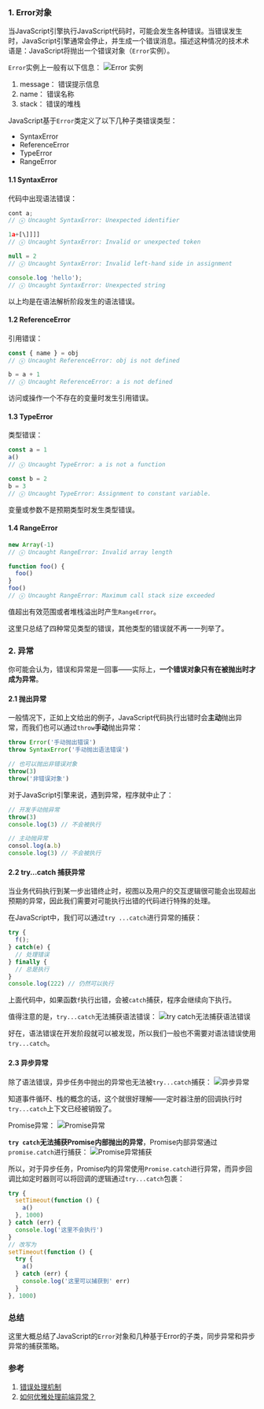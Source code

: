 ### 1. Error对象
当JavaScript引擎执行JavaScript代码时，可能会发生各种错误。当错误发生时，JavaScript引擎通常会停止，并生成一个错误消息。描述这种情况的技术术语是：JavaScript将抛出一个错误对象（`Error`实例）。

`Error`实例上一般有以下信息：
![Error 实例](https://img.imgdb.cn/item/5ff84a713ffa7d37b33bacb3.jpg)

1. message： 错误提示信息
2. name： 错误名称
3. stack： 错误的堆栈

JavaScript基于`Error`类定义了以下几种子类错误类型：
- SyntaxError
- ReferenceError
- TypeError
- RangeError

#### 1.1 SyntaxError
代码中出现语法错误：
```js
cont a;
// ⓧ Uncaught SyntaxError: Unexpected identifier

1a+[\]]]]
// ⓧ Uncaught SyntaxError: Invalid or unexpected token

null = 2
// ⓧ Uncaught SyntaxError: Invalid left-hand side in assignment

console.log 'hello');
// ⓧ Uncaught SyntaxError: Unexpected string
```

以上均是在语法解析阶段发生的语法错误。

#### 1.2 ReferenceError
引用错误：
```js
const { name } = obj
// ⓧ Uncaught ReferenceError: obj is not defined

b = a + 1
// ⓧ Uncaught ReferenceError: a is not defined
```

访问或操作一个不存在的变量时发生引用错误。

#### 1.3 TypeError
类型错误：
```js
const a = 1
a()
// ⓧ Uncaught TypeError: a is not a function

const b = 2
b = 3
// ⓧ Uncaught TypeError: Assignment to constant variable.
```

变量或参数不是预期类型时发生类型错误。

#### 1.4 RangeError
```js
new Array(-1)
// ⓧ Uncaught RangeError: Invalid array length

function foo() {
  foo()
}
foo()
// ⓧ Uncaught RangeError: Maximum call stack size exceeded
```

值超出有效范围或者堆栈溢出时产生`RangeError`。

这里只总结了四种常见类型的错误，其他类型的错误就不再一一列举了。

### 2. 异常
你可能会认为，错误和异常是一回事——实际上，**一个错误对象只有在被抛出时才成为异常**。

#### 2.1 抛出异常
一般情况下，正如上文给出的例子，JavaScript代码执行出错时会**主动**抛出异常，而我们也可以通过`throw`**手动**抛出异常：
```js
throw Error('手动抛出错误')
throw SyntaxError('手动抛出语法错误')

// 也可以抛出非错误对象
throw(3)
throw('非错误对象')
```

对于JavaScript引擎来说，遇到异常，程序就中止了：
```js
// 开发手动抛异常
throw(3)
console.log(3) // 不会被执行

// 主动抛异常
consol.log(a.b)
console.log(3) // 不会被执行
```

#### 2.2 try...catch 捕获异常
当业务代码执行到某一步出错终止时，视图以及用户的交互逻辑很可能会出现超出预期的异常，因此我们需要对可能执行出错的代码进行特殊的处理。

在JavaScript中，我们可以通过`try ...catch`进行异常的捕获：
```js
try {
  f();
} catch(e) {
  // 处理错误
} finally {
  // 总是执行
}
console.log(222) // 仍然可以执行
```

上面代码中，如果函数`f`执行出错，会被`catch`捕获，程序会继续向下执行。

值得注意的是，`try...catch`无法捕获语法错误：
![try catch无法捕获语法错误](https://img.imgdb.cn/item/600bb54c3ffa7d37b397d55b.jpg)

好在，语法错误在开发阶段就可以被发现，所以我们一般也不需要对语法错误使用`try...catch`。

#### 2.3 异步异常
除了语法错误，异步任务中抛出的异常也无法被`try...catch`捕获：
![异步异常](https://img.imgdb.cn/item/600bb4ee3ffa7d37b397ae3a.jpg)

知道事件循环、栈的概念的话，这个就很好理解——定时器注册的回调执行时`try...catch`上下文已经被销毁了。

Promise异常：
![Promise异常](https://img.imgdb.cn/item/600d1c103ffa7d37b33cf99e.jpg)

**`try catch`无法捕获Promise内部抛出的异常**，Promise内部异常通过`promise.catch`进行捕获：
![Promise异常捕获](https://img.imgdb.cn/item/600d20fb3ffa7d37b33ef095.jpg)

所以，对于异步任务，Promise内的异常使用`Promise.catch`进行异常，而异步回调比如定时器则可以将回调的逻辑通过`try...catch`包裹：
```js
try {
  setTimeout(function () {
    a()
  }, 1000)
} catch (err) {
  console.log('这里不会执行')
}
// 改写为
setTimeout(function () {
  try {
    a()
  } catch (err) {
    console.log('这里可以捕获到' err)
  }
}, 1000)
```

### 总结
这里大概总结了JavaScript的`Error`对象和几种基于Error的子类，同步异常和异步异常的捕获策略。

### 参考
1. [错误处理机制](https://javascript.ruanyifeng.com/grammar/error.html)
2. [如何优雅处理前端异常？](http://jartto.wang/2018/11/20/js-exception-handling/)
